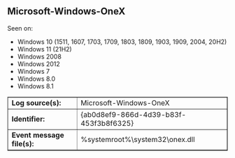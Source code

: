 ## Microsoft-Windows-OneX

Seen on:
* Windows 10 (1511, 1607, 1703, 1709, 1803, 1809, 1903, 1909, 2004, 20H2)
* Windows 11 (21H2)
* Windows 2008
* Windows 2012
* Windows 7
* Windows 8.0
* Windows 8.1

<table border="1" class="docutils">
  <tbody>
    <tr>
      <td><b>Log source(s):</b></td>
      <td>Microsoft-Windows-OneX</td>
    </tr>
    <tr>
      <td><b>Identifier:</b></td>
      <td>{ab0d8ef9-866d-4d39-b83f-453f3b8f6325}</td>
    </tr>
    <tr>
      <td><b>Event message file(s):</b></td>
      <td>%systemroot%\system32\onex.dll</td>
    </tr>
  </tbody>
</table>

&nbsp;

